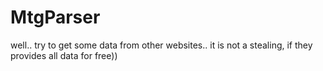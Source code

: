 # MtgParser
well.. try to get some data from other websites.. it is not a stealing, if they provides all data for free))
